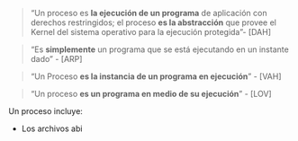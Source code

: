 >“Un proceso es **la ejecución de un programa** de aplicación con derechos restringidos; el proceso **es la abstracción** que provee el Kernel del sistema operativo para la ejecución protegida”- [DAH]

>“Es **simplemente** un programa que se está ejecutando en un instante dado” - [ARP]

>“Un Proceso **es la instancia de un programa en ejecución**” - [VAH]

>“Un proceso **es un programa en medio de su ejecución**” - [LOV]


Un proceso incluye: 
- Los archivos abi